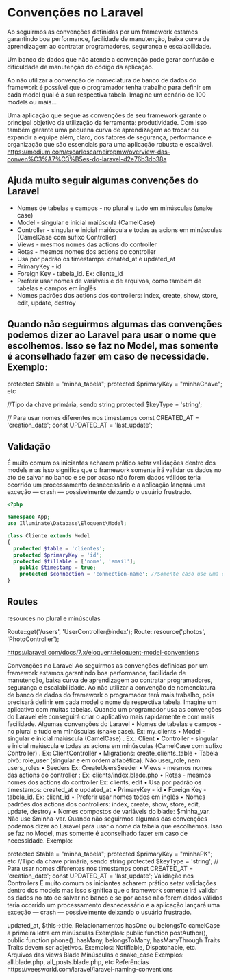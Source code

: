 # Convenções no Laravel

Ao seguirmos as convenções definidas por um framework estamos garantindo boa performance, facilidade de manutenção, baixa curva de aprendizagem ao contratar programadores, segurança e escalabilidade.

Um banco de dados que não atende a convenção pode gerar confusão e dificuldade de manutenção do código da aplicação.

Ao não utilizar a convenção de nomeclatura de banco de dados do framework é possível que o programador tenha trabalho para definir em cada model qual é a sua respectiva tabela. Imagine um cenário de 100 models ou mais…

Uma aplicação que segue as convenções de seu framework garante o principal objetivo da utilização da ferramenta: produtividade. Com isso também garante uma pequena curva de aprendizagem ao trocar ou expandir a equipe além, claro, dos fatores de segurança, performance e organização que são essenciais para uma aplicação robusta e escalável.
https://medium.com/@carloscarneiropmw/overview-das-conven%C3%A7%C3%B5es-do-laravel-d2e76b3db38a 

## Ajuda muito seguir algumas convenções do Laravel
- Nomes de tabelas e campos - no plural e tudo em minúsculas (snake case)
- Model - singular e inicial maiúscula (CamelCase)
- Controller - singular e inicial maiúscula e todas as acions em minúsculas (CamelCase com sufixo Controller)
- Views - mesmos nomes das actions do controller
- Rotas - mesmos nomes dos actions do controller
- Usa por padrão os timestamps: created_at e updated_at
- PrimaryKey - id
- Foreign Key - tabela_id. Ex: cliente_id
- Preferir usar nomes de variáveis e de arquivos, como também de tabelas e campos em inglês
- Nomes padrões dos actions dos controllers: index, create, show, store, edit, update, destroy

## Quando não seguirmos algumas das convenções podemos dizer ao Laravel para usar o nome que escolhemos. Isso se faz no Model, mas somente é aconselhado fazer em caso de necessidade. Exemplo:

  protected $table = "minha_tabela";
  protected $primaryKey = "minhaChave";
etc

  //Tipo da chave primária, sendo string
  protected $keyType = 'string';

  // Para usar nomes diferentes nos timestamps
  const CREATED_AT = 'creation_date';
  const UPDATED_AT = 'last_update';

## Validação
É muito comum os iniciantes acharem prático setar validações dentro dos models mas isso significa que o framework somente irá validar os dados no ato de salvar no banco e se por acaso não forem dados válidos teria ocorrido um processamento desnecessário e a aplicação lançará uma exceção — crash — possivelmente deixando o usuário frustrado.
```php
<?php

namespace App;
use Illuminate\Database\Eloquent\Model;

class Cliente extends Model
{
  protected $table = 'clientes';
  protected $primaryKey = 'id';
  protected $fillable = ['nome', 'email'];
	public $timestamp = true;
	protected $connection = 'connection-name'; //Somente caso use uma conexão diferente da default
}
```
## Routes

resources no plural e minúsculas

Route::get('/users', 'UserController@index');
Route::resource('photos', 'PhotoController');


https://laravel.com/docs/7.x/eloquent#eloquent-model-conventions


Convenções no Laravel
Ao seguirmos as convenções definidas por um framework estamos garantindo boa performance, facilidade de manutenção, baixa curva de aprendizagem ao contratar programadores, segurança e escalabilidade.
Ao não utilizar a convenção de nomenclatura de banco de dados do framework o programador terá mais trabalho, pois precisará definir em cada model o nome da respectiva tabela. Imagine um aplicativo com muitas tabelas.
Quando um programador usa as convenções do Laravel ele conseguirá criar o aplicativo mais rapidamente e com mais facilidade.
Algumas convenções do Laravel
    • Nomes de tabelas e campos - no plural e tudo em minúsculas (snake case). Ex: my_clients 
    • Model - singular e inicial maiúscula (CamelCase) . Ex.: Client
    • Controller - singular e inicial maiúscula e todas as acions em minúsculas (CamelCase com sufixo Controller) . Ex: ClientController
    • Migrations: create_clients_table
    • Tabela pivô: role_user (singular e em ordem alfabética). Não user_role, nem users_roles
    • Seeders Ex: CreateUsersSeeder
    • Views - mesmos nomes das actions do controller : Ex: clients/index.blade.php
    • Rotas - mesmos nomes dos actions do controller Ex: clients, edit
    • Usa por padrão os timestamps: created_at e updated_at 
    • PrimaryKey - id 
    • Foreign Key - tabela_id. Ex: client_id 
    • Preferir usar nomes todos em inglês 
    • Nomes padrões dos actions dos controllers: index, create, show, store, edit, update, destroy 
    • Nomes compostos de variáveis do blade: $minha_var. Não use $minha-var.
Quando não seguirmos algumas das convenções podemos dizer ao Laravel para usar o nome da tabela que escolhemos. Isso se faz no Model, mas somente é aconselhado fazer em caso de necessidade. Exemplo:

protected $table = "minha_tabela"; 
protected $primaryKey = "minhaPK"; 
etc
//Tipo da chave primária, sendo string 
protected $keyType = 'string';
// Para usar nomes diferentes nos timestamps 
const CREATED_AT = 'creation_date'; 
const UPDATED_AT = 'last_update';
Validação nos Controllers
É muito comum os iniciantes acharem prático setar validações dentro dos models mas isso significa que o framework somente irá validar os dados no ato de salvar no banco e se por acaso não forem dados válidos teria ocorrido um processamento desnecessário e a aplicação lançará uma exceção — crash — possivelmente deixando o usuário frustrado.
<?php

namespace App;
use Illuminate\Database\Eloquent\Model;

class Cliente extends Model
{
  protected $table = 'clientes';
  protected $primaryKey = 'id';
  protected $fillable = ['nome', 'email'];
  public $timestamp = true;
  protected $connection = 'connection-name'; 
  //Somente caso use uma conexão diferente da default
}
Routes
resources no plural e minúsculas
Variáveis e Métodos/funções
Variáveis e métodos em camelCase
Exemplos: $users = ..., $bannedUsers = ....
Bad examples: $all_banned_users = ..., $Users=....
Propriedades de Models
Minúsculas, snake_case. 
Exemplos: $this->updated_at, $this->title.
Relacionamentos
hasOne ou belongsTo
camelCase a primeira letra em minúsculas
Exemplos: 
public function postAuthor(), 
public function phone().
hasMany, belongsToMany, hasManyThrough
Traits
Traits devem ser adjetivos.
Exemplos: Notifiable, Dispatchable, etc.
Arquivos das views Blade
Minúsculas e snake_case
Exemplos: all.blade.php, all_posts.blade.php, etc

Referências
https://veesworld.com/laravel/laravel-naming-conventions
